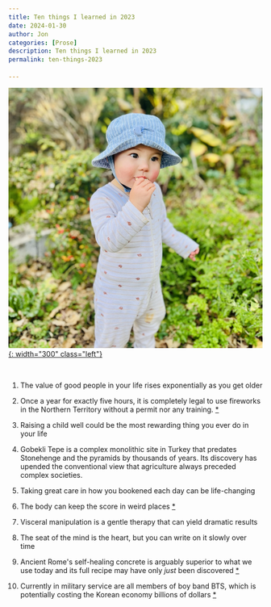 ```yaml
---
title: Ten things I learned in 2023
date: 2024-01-30
author: Jon
categories: [Prose]
description: Ten things I learned in 2023
permalink: ten-things-2023

---
```


[![Daisy (Sydney, Australia)](/assets/img/10things23.jpeg){: width="300" class="left"}](https://www.instagram.com/p/C2tEaVXvT-r/)

<br clear="left"/>

1. The value of good people in your life rises exponentially as you get older

2. Once a year for exactly five hours, it is completely legal to use fireworks in the Northern Territory without a permit nor any training. [*](https://www.abc.net.au/news/2022-07-01/why-the-nt-allows-public-fireworks-use-on-territory-day-july-1/101174064)

3. Raising a child well could be the most rewarding thing you ever do in your life

4. Gobekli Tepe is a complex monolithic site in Turkey that predates Stonehenge and the pyramids by thousands of years. Its discovery has upended the conventional view that agriculture always preceded complex societies.

5. Taking great care in how you bookened each day can be life-changing

6. The body can keep the score in weird places [*](https://www.besselvanderkolk.com/resources/the-body-keeps-the-score)

7. Visceral manipulation is a gentle therapy that can yield dramatic results

8. The seat of the mind is the heart, but you can write on it slowly over time

9. Ancient Rome's self-healing concrete is arguably superior to what we use today and its full recipe may have only *just* been discovered [*](https://www.science.org/content/article/scientists-may-have-found-magic-ingredient-behind-ancient-romes-self-healing-concrete)

10. Currently in military service are all members of boy band BTS, which is potentially costing the Korean economy billions of dollars [*](https://fortune.com/2022/10/17/how-much-money-will-south-korea-lose-from-bts-military-service/)
